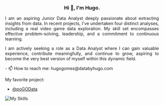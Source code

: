 <div align="center">
  
### Hi 👋, I'm Hugo.

</div>
<div style="text-align: justify">
  
I am an aspiring Junior Data Analyst deeply passionate about extracting insights from data. In recent projects, I've undertaken four distinct analyses, including a real video game data exploration. My skill set encompasses effective problem-solving, leadership, and a commitment to continuous learning.

I am actively seeking a role as a Data Analyst where I can gain valuable experience, contribute meaningfully, and continue to grow, aspiring to become the very best version of myself within this dynamic field.

</div>
- 📫 How to reach me: hugogomes@databyhugo.com

My favorite project:
- [@poGOData](https://github.com/HugoDataAnalyst/poGORealDataAnalysis)

![My Skills](https://skillicons.dev/icons?i=css,docker,flask,github,gitlab,html,linux,laravel,php,mysql,sqlite,postgres,nginx,py&perline=9)
